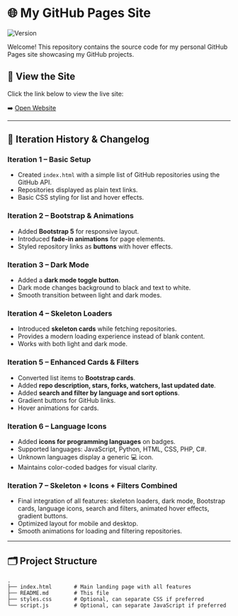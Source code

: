# 🌐 My GitHub Pages Site

![Version](https://img.shields.io/badge/version-7.0-blue?style=flat-square)  

Welcome! This repository contains the source code for my personal GitHub Pages site showcasing my GitHub projects.

## 🔗 View the Site

Click the link below to view the live site:

➡️ [Open Website](https://thingumicu.github.io/)

---

## 📝 Iteration History & Changelog

### Iteration 1 – Basic Setup
- Created `index.html` with a simple list of GitHub repositories using the GitHub API.
- Repositories displayed as plain text links.
- Basic CSS styling for list and hover effects.

### Iteration 2 – Bootstrap & Animations
- Added **Bootstrap 5** for responsive layout.
- Introduced **fade-in animations** for page elements.
- Styled repository links as **buttons** with hover effects.

### Iteration 3 – Dark Mode
- Added a **dark mode toggle button**.
- Dark mode changes background to black and text to white.
- Smooth transition between light and dark modes.

### Iteration 4 – Skeleton Loaders
- Introduced **skeleton cards** while fetching repositories.
- Provides a modern loading experience instead of blank content.
- Works with both light and dark mode.

### Iteration 5 – Enhanced Cards & Filters
- Converted list items to **Bootstrap cards**.
- Added **repo description, stars, forks, watchers, last updated date**.
- Added **search and filter by language and sort options**.
- Gradient buttons for GitHub links.
- Hover animations for cards.

### Iteration 6 – Language Icons
- Added **icons for programming languages** on badges.
- Supported languages: JavaScript, Python, HTML, CSS, PHP, C#.
- Unknown languages display a generic 💻 icon.
- Maintains color-coded badges for visual clarity.

### Iteration 7 – Skeleton + Icons + Filters Combined
- Final integration of all features: skeleton loaders, dark mode, Bootstrap cards, language icons, search and filters, animated hover effects, gradient buttons.
- Optimized layout for mobile and desktop.
- Smooth animations for loading and filtering repositories.

---

## 🗂️ Project Structure

```plaintext
.
├── index.html       # Main landing page with all features
├── README.md        # This file
├── styles.css       # Optional, can separate CSS if preferred
└── script.js        # Optional, can separate JavaScript if preferred

